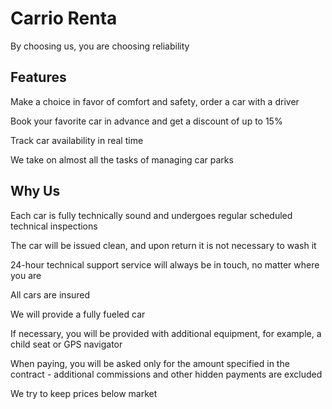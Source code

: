 # Carrio Renta

By choosing us, you are choosing reliability

## Features
  Make a choice in favor of comfort and safety, order a car with a driver

  Book your favorite car in advance and get a discount of up to 15%

  Track car availability in real time

  We take on almost all the tasks of managing car parks


## Why Us
  Each car is fully technically sound and undergoes regular scheduled technical inspections

  The car will be issued clean, and upon return it is not necessary to wash it
  
  24-hour technical support service will always be in touch, no matter where you are
  
  All cars are insured
  
  We will provide a fully fueled car
  
  If necessary, you will be provided with additional equipment, for example, a child seat or GPS navigator
  
  When paying, you will be asked only for the amount specified in the contract - additional commissions and other hidden payments are excluded
  
  We try to keep prices below market
